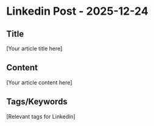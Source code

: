 # Linkedin Post - 2025-12-24

## Title
[Your article title here]

## Content
[Your article content here]

## Tags/Keywords
[Relevant tags for Linkedin]
